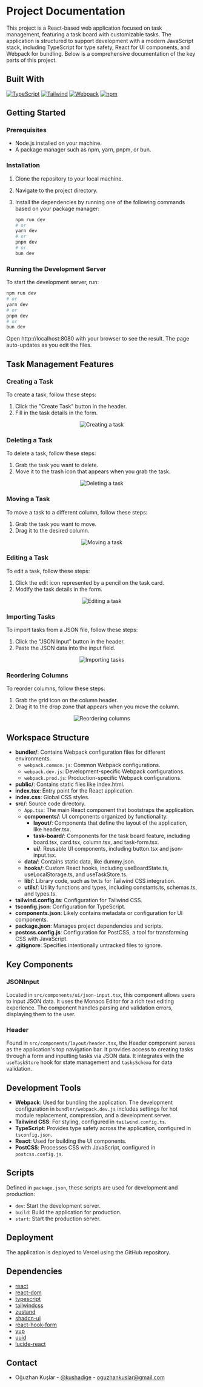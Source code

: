 # Project Documentation

This project is a React-based web application focused on task management, featuring a task board with customizable tasks. The application is structured to support development with a modern JavaScript stack, including TypeScript for type safety, React for UI components, and Webpack for bundling. Below is a comprehensive documentation of the key parts of this project.

## Built With

[![TypeScript][TypeScript]][TypeScript-url]
[![Tailwind][Tailwind]][Tailwind-url]
[![Webpack][Webpack]][Webpack-url]
[![npm][npm]][Npm-url]

## Getting Started

### Prerequisites

- Node.js installed on your machine.
- A package manager such as npm, yarn, pnpm, or bun.

### Installation

1. Clone the repository to your local machine.
2. Navigate to the project directory.
3. Install the dependencies by running one of the following commands based on your package manager:

   ```bash
   npm run dev
   # or
   yarn dev
   # or
   pnpm dev
   # or
   bun dev
   ```

### Running the Development Server

To start the development server, run:

```bash
npm run dev
# or
yarn dev
# or
pnpm dev
# or
bun dev
```

Open http://localhost:8080 with your browser to see the result. The page auto-updates as you edit the files.

## Task Management Features

### Creating a Task

To create a task, follow these steps:

1. Click the "Create Task" button in the header.
2. Fill in the task details in the form.

<div align="center">
  <img src="https://github.com/user-attachments/assets/5b3ea83b-f628-47fe-9904-b5cbde0e11bf" alt="Creating a task" />
</div>

### Deleting a Task

To delete a task, follow these steps:

1. Grab the task you want to delete.
2. Move it to the trash icon that appears when you grab the task.

<div align="center">
  <img src="https://github.com/user-attachments/assets/a85ac78f-61e6-4aa7-9f36-0f0a2ea84230" alt="Deleting a task" />
</div>

### Moving a Task

To move a task to a different column, follow these steps:

1. Grab the task you want to move.
2. Drag it to the desired column.

<div align="center">
  <img src="https://github.com/user-attachments/assets/aecc9404-b79d-4ba5-a857-9ac3f154dda3" alt="Moving a task" />
</div>

### Editing a Task

To edit a task, follow these steps:

1. Click the edit icon represented by a pencil on the task card.
2. Modify the task details in the form.

<div align="center">
  <img src="https://github.com/user-attachments/assets/30a72fc9-3449-4602-af5d-9ec02a780f20" alt="Editing a task" />
</div>

### Importing Tasks

To import tasks from a JSON file, follow these steps:

1. Click the "JSON Input" button in the header.
2. Paste the JSON data into the input field.

<div align="center">
  <img src="https://github.com/user-attachments/assets/834189db-95cd-4b69-970b-b36a52793771" alt="Importing tasks" />
</div>

### Reordering Columns

To reorder columns, follow these steps:

1. Grab the grid icon on the column header.
2. Drag it to the drop zone that appears when you move the column.

<div align="center">
  <img src="https://github.com/user-attachments/assets/4ccce3a9-4294-43d3-95e4-934500602355" alt="Reordering columns" />
</div>

## Workspace Structure

- **bundler/**: Contains Webpack configuration files for different environments.
  - `webpack.common.js`: Common Webpack configurations.
  - `webpack.dev.js`: Development-specific Webpack configurations.
  - `webpack.prod.js`: Production-specific Webpack configurations.
- **public/**: Contains static files like index.html.
- **index.tsx**: Entry point for the React application.
- **index.css**: Global CSS styles.
- **src/**: Source code directory.
  - `App.tsx`: The main React component that bootstraps the application.
  - **components/**: UI components organized by functionality.
    - **layout/**: Components that define the layout of the application, like header.tsx.
    - **task-board/**: Components for the task board feature, including board.tsx, card.tsx, column.tsx, and task-form.tsx.
    - **ui/**: Reusable UI components, including button.tsx and json-input.tsx.
  - **data/**: Contains static data, like dummy.json.
  - **hooks/**: Custom React hooks, including useBoardState.ts, useLocalStorage.ts, and useTaskStore.ts.
  - **lib/**: Library code, such as tw.ts for Tailwind CSS integration.
  - **utils/**: Utility functions and types, including constants.ts, schemas.ts, and types.ts.
- **tailwind.config.ts**: Configuration for Tailwind CSS.
- **tsconfig.json**: Configuration for TypeScript.
- **components.json**: Likely contains metadata or configuration for UI components.
- **package.json**: Manages project dependencies and scripts.
- **postcss.config.js**: Configuration for PostCSS, a tool for transforming CSS with JavaScript.
- **.gitignore**: Specifies intentionally untracked files to ignore.

## Key Components

### JSONInput

Located in `src/components/ui/json-input.tsx`, this component allows users to input JSON data. It uses the Monaco Editor for a rich text editing experience. The component handles parsing and validation errors, displaying them to the user.

### Header

Found in `src/components/layout/header.tsx`, the Header component serves as the application's top navigation bar. It provides access to creating tasks through a form and inputting tasks via JSON data. It integrates with the `useTaskStore` hook for state management and `tasksSchema` for data validation.

## Development Tools

- **Webpack**: Used for bundling the application. The development configuration in `bundler/webpack.dev.js` includes settings for hot module replacement, compression, and a development server.
- **Tailwind CSS**: For styling, configured in `tailwind.config.ts`.
- **TypeScript**: Provides type safety across the application, configured in `tsconfig.json`.
- **React**: Used for building the UI components.
- **PostCSS**: Processes CSS with JavaScript, configured in `postcss.config.js`.

## Scripts

Defined in `package.json`, these scripts are used for development and production:

- `dev`: Start the development server.
- `build`: Build the application for production.
- `start`: Start the production server.

## Deployment

The application is deployed to Vercel using the GitHub repository.

## Dependencies

- [react](https://www.npmjs.com/package/react)
- [react-dom](https://www.npmjs.com/package/react-dom)
- [typescript](https://www.npmjs.com/package/typescript)
- [tailwindcss](https://www.npmjs.com/package/tailwindcss)
- [zustand](https://www.npmjs.com/package/zustand)
- [shadcn-ui](https://www.npmjs.com/package/shadcn-ui)
- [react-hook-form](https://www.npmjs.com/package/react-hook-form)
- [yup](https://www.npmjs.com/package/yup)
- [uuid](https://www.npmjs.com/package/uuid)
- [lucide-react](https://www.npmjs.com/package/lucide-react)

## Contact

- Oğuzhan Kuşlar - [@kushadige](https://github.com/kushadige) - oguzhankuslar@gmail.com

[Webpack]: https://img.shields.io/badge/webpack-8DD6F9?style=for-the-badge&logo=webpack&logoColor=black
[Webpack-url]: https://webpack.js.org/
[Npm]: https://img.shields.io/badge/npm-CB3837?style=for-the-badge&logo=npm&logoColor=white
[Npm-url]: https://www.npmjs.com/
[TypeScript]: https://img.shields.io/badge/TypeScript-3178C6?style=for-the-badge&logo=typescript&logoColor=white
[TypeScript-url]: https://www.typescriptlang.org/
[Tailwind]: https://img.shields.io/badge/tailwindcss-0F172A?style=for-the-badge&logo=tailwindcss&logoColor=white
[Tailwind-url]: https://tailwindcss.com/

